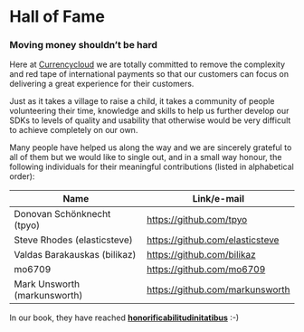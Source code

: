 # Hall of Fame
### **Moving money shouldn’t be hard**
Here at [Currencycloud][ccy] we are totally committed to remove the complexity and red tape of international payments so that our customers can focus on delivering a great experience for their customers.

Just as it takes a village to raise a child, it takes a community of people volunteering their time, knowledge and skills to help us further develop our SDKs to levels of quality and usability that otherwise would be very difficult to achieve completely on our own.

Many people have helped us along the way and we are sincerely grateful to all of them but we would like to single out, and in a small way honour, the following individuals for their meaningful contributions (listed in alphabetical order):

|Name|Link/e-mail|
|--|--|
|Donovan Schönknecht (tpyo)|https://github.com/tpyo|
|Steve Rhodes (elasticsteve)|https://github.com/elasticsteve|
|Valdas Barakauskas (bilikaz)|https://github.com/bilikaz|
|mo6709|https://github.com/mo6709|
|Mark Unsworth (markunsworth)|https://github.com/markunsworth|

 In our book, they have reached [**honorificabilitudinitatibus**][sesqui] :-)

[ccy]: https://www.currencycloud.com/
[sesqui]: https://en.wikipedia.org/wiki/Honorificabilitudinitatibus